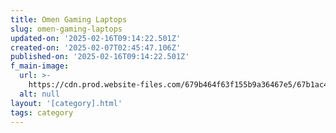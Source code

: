 ```yaml
---
title: Omen Gaming Laptops
slug: omen-gaming-laptops
updated-on: '2025-02-16T09:14:22.501Z'
created-on: '2025-02-07T02:45:47.106Z'
published-on: '2025-02-16T09:14:22.501Z'
f_main-image:
  url: >-
    https://cdn.prod.website-files.com/679b464f63f155b9a36467e5/67b1ac4f18675f6820e8fc74_voco_14_black_rgb_sot_main_hero_bby_engb_1296x.webp
  alt: null
layout: '[category].html'
tags: category
---
```



